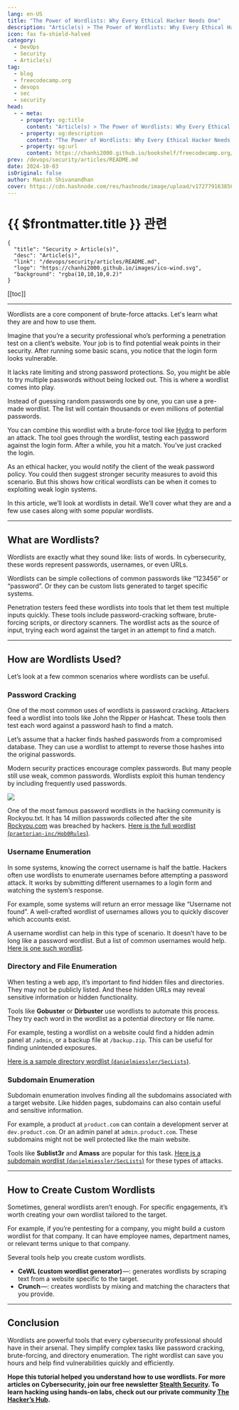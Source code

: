 ```yaml
---
lang: en-US
title: "The Power of Wordlists: Why Every Ethical Hacker Needs One"
description: "Article(s) > The Power of Wordlists: Why Every Ethical Hacker Needs One"
icon: fas fa-shield-halved
category:
  - DevOps
  - Security
  - Article(s)
tag:
  - blog
  - freecodecamp.org
  - devops
  - sec
  - security
head:
  - - meta:
    - property: og:title
      content: "Article(s) > The Power of Wordlists: Why Every Ethical Hacker Needs One"
    - property: og:description
      content: "The Power of Wordlists: Why Every Ethical Hacker Needs One"
    - property: og:url
      content: https://chanhi2000.github.io/bookshelf/freecodecamp.org/the-power-of-wordlists-why-every-ethical-hacker-needs-one.html
prev: /devops/security/articles/README.md
date: 2024-10-03
isOriginal: false
author: Manish Shivanandhan
cover: https://cdn.hashnode.com/res/hashnode/image/upload/v1727791638563/645b35c6-cf51-43dd-966c-09e0a5274c84.png
---
```


# {{ $frontmatter.title }} 관련

```component VPCard
{
  "title": "Security > Article(s)",
  "desc": "Article(s)",
  "link": "/devops/security/articles/README.md",
  "logo": "https://chanhi2000.github.io/images/ico-wind.svg",
  "background": "rgba(10,10,10,0.2)"
}
```

[[toc]]

---

<SiteInfo
  name="The Power of Wordlists: Why Every Ethical Hacker Needs One"
  desc="Wordlists are a core component of brute-force attacks. Let's learn what they are and how to use them. Imagine that you’re a security professional who’s performing a penetration test on a client’s website. Your job is to find potential weak points in ..."
  url="https://freecodecamp.org/news/the-power-of-wordlists-why-every-ethical-hacker-needs-one"
  logo="https://cdn.freecodecamp.org/universal/favicons/favicon.ico"
  preview="https://cdn.hashnode.com/res/hashnode/image/upload/v1727791638563/645b35c6-cf51-43dd-966c-09e0a5274c84.png"/>

Wordlists are a core component of brute-force attacks. Let's learn what they are and how to use them.

Imagine that you’re a security professional who’s performing a penetration test on a client’s website. Your job is to find potential weak points in their security. After running some basic scans, you notice that the login form looks vulnerable.

It lacks rate limiting and strong password protections. So, you might be able to try multiple passwords without being locked out. This is where a wordlist comes into play.

Instead of guessing random passwords one by one, you can use a pre-made wordlist. The list will contain thousands or even millions of potential passwords.

You can combine this wordlist with a brute-force tool like [<VPIcon icon="fas fa-globe"/>Hydra](https://stealthsecurity.sh/p/hacking-hydra-practical-tutorial) to perform an attack. The tool goes through the wordlist, testing each password against the login form. After a while, you hit a match. You’ve just cracked the login.

As an ethical hacker, you would notify the client of the weak password policy. You could then suggest stronger security measures to avoid this scenario. But this shows how critical wordlists can be when it comes to exploiting weak login systems.

In this article, we’ll look at wordlists in detail. We’ll cover what they are and a few use cases along with some popular wordlists.

---

## What are Wordlists?

Wordlists are exactly what they sound like: lists of words. In cybersecurity, these words represent passwords, usernames, or even URLs.

Wordlists can be simple collections of common passwords like “123456” or “password”. Or they can be custom lists generated to target specific systems.

Penetration testers feed these wordlists into tools that let them test multiple inputs quickly. These tools include password-cracking software, brute-forcing scripts, or directory scanners. The wordlist acts as the source of input, trying each word against the target in an attempt to find a match.

---

## How are Wordlists Used?

Let’s look at a few common scenarios where wordlists can be useful.

### Password Cracking

One of the most common uses of wordlists is password cracking. Attackers feed a wordlist into tools like John the Ripper or Hashcat. These tools then test each word against a password hash to find a match.

Let’s assume that a hacker finds hashed passwords from a compromised database. They can use a wordlist to attempt to reverse those hashes into the original passwords.

Modern security practices encourage complex passwords. But many people still use weak, common passwords. Wordlists exploit this human tendency by including frequently used passwords.

![](https://cdn.hashnode.com/res/hashnode/image/upload/v1727791741753/79b4837b-f1e8-4af1-994f-ecd2e89075b6.png)

One of the most famous password wordlists in the hacking community is Rockyou.txt. It has 14 million passwords collected after the site [<VPIcon icon="fas fa-globe"/>Rockyou.com](http://Rockyou.com) was breached by hackers. [Here is the full wordlist (<VPIcon icon="iconfont icon-github"/>`praetorian-inc/Hob0Rules`)](https://github.com/praetorian-inc/Hob0Rules/blob/master/wordlists/rockyou.txt.gz).

### Username Enumeration

In some systems, knowing the correct username is half the battle. Hackers often use wordlists to enumerate usernames before attempting a password attack. It works by submitting different usernames to a login form and watching the system’s response.

For example, some systems will return an error message like “Username not found”. A well-crafted wordlist of usernames allows you to quickly discover which accounts exist.

A username wordlist can help in this type of scenario. It doesn’t have to be long like a password wordlist. But a list of common usernames would help. [Here is one such wordlist](https://github.com/danielmiessler/SecLists/blob/master/Usernames/top-usernames-shortlist.txt).

### Directory and File Enumeration

When testing a web app, it’s important to find hidden files and directories. They may not be publicly listed. And these hidden URLs may reveal sensitive information or hidden functionality.

Tools like **Gobuster** or **Dirbuster** use wordlists to automate this process. They try each word in the wordlist as a potential directory or file name.

For example, testing a wordlist on a website could find a hidden admin panel at <VPIcon icon="fas fa-folder-open"/>`/admin`, or a backup file at `/backup.zip`. This can be useful for finding unintended exposures.

[Here is a sample directory wordlist (<VPIcon icon="iconfont icon-github"/>`danielmiessler/SecLists`)](https://github.com/danielmiessler/SecLists/blob/master/Discovery/Web-Content/directory-list-1.0.txt).

### Subdomain Enumeration

Subdomain enumeration involves finding all the subdomains associated with a target website. Like hidden pages, subdomains can also contain useful and sensitive information.

For example, a product at `product.com` can contain a development server at `dev.product.com`. Or an admin panel at `admin.product.com`. These subdomains might not be well protected like the main website.

Tools like **Sublist3r** and **Amass** are popular for this task. [Here is a subdomain wordlist (<VPIcon icon="iconfont icon-github"/>`danielmiessler/SecLists`)](https://github.com/danielmiessler/SecLists/blob/master/Discovery/DNS/subdomains-top1million-5000.txt) for these types of attacks.

---

## How to Create Custom Wordlists

Sometimes, general wordlists aren’t enough. For specific engagements, it’s worth creating your own wordlist tailored to the target.

For example, if you’re pentesting for a company, you might build a custom wordlist for that company. It can have employee names, department names, or relevant terms unique to that company.

Several tools help you create custom wordlists.

- **CeWL (custom wordlist generator)** —: generates wordlists by scraping text from a website specific to the target.
- **Crunch** —: creates wordlists by mixing and matching the characters that you provide.

---

## Conclusion

Wordlists are powerful tools that every cybersecurity professional should have in their arsenal. They simplify complex tasks like password cracking, brute-forcing, and directory enumeration. The right wordlist can save you hours and help find vulnerabilities quickly and efficiently.

**Hope this tutorial helped you understand how to use wordlists. For more articles on Cybersecurity, join our free newsletter [<VPIcon icon="fas fa-globe"/>Stealth Security](https://stealthsecurity.sh/). To learn hacking using hands-on labs, check out our private community [<VPIcon icon="fas fa-globe"/>The Hacker’s Hub](https://skool.com/hackershub).**